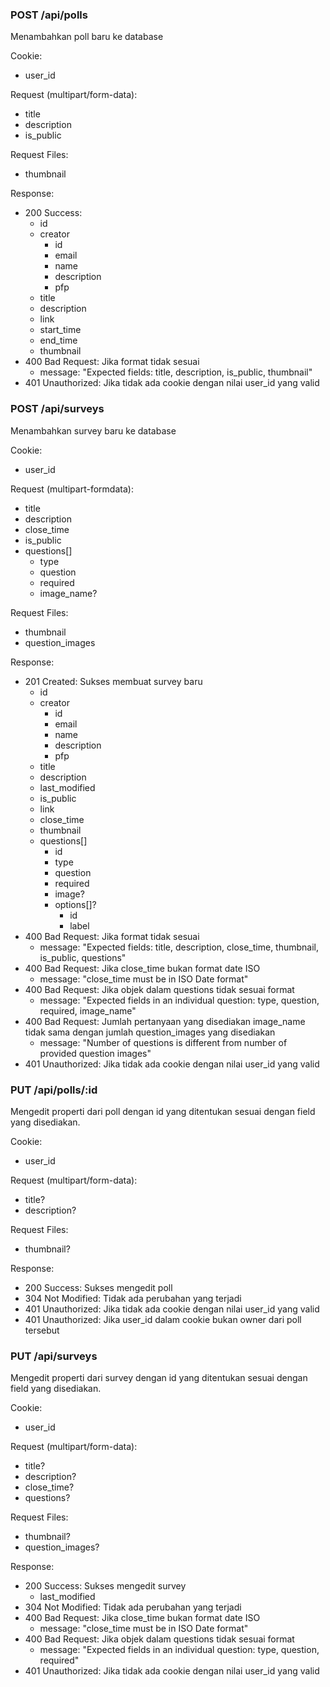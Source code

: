 ### POST /api/polls
Menambahkan poll baru ke database

Cookie:
- user_id

Request (multipart/form-data):
- title
- description
- is_public

Request Files:
- thumbnail

Response:
- 200 Success:
    - id
    - creator
        - id
        - email
        - name
        - description
        - pfp
    - title
    - description
    - link
    - start_time
    - end_time
    - thumbnail
- 400 Bad Request: Jika format tidak sesuai
    - message: "Expected fields: title, description, is_public, thumbnail"
- 401 Unauthorized: Jika tidak ada cookie dengan nilai user_id yang valid

### POST /api/surveys
Menambahkan survey baru ke database

Cookie:
- user_id

Request (multipart-formdata):
- title
- description
- close_time
- is_public
- questions[]
    - type
    - question
    - required
    - image_name?

Request Files:
- thumbnail
- question_images

Response:
- 201 Created: Sukses membuat survey baru
    - id
    - creator
        - id
        - email
        - name
        - description
        - pfp
    - title
    - description
    - last_modified
    - is_public
    - link
    - close_time
    - thumbnail
    - questions[]
        - id
        - type
        - question
        - required
        - image?
        - options[]?
            - id
            - label
- 400 Bad Request: Jika format tidak sesuai
    - message: "Expected fields: title, description, close_time, thumbnail, is_public, questions"
- 400 Bad Request: Jika close_time bukan format date ISO
    - message: "close_time must be in ISO Date format"
- 400 Bad Request: Jika objek dalam questions tidak sesuai format
    - message: "Expected fields in an individual question: type, question, required, image_name"
- 400 Bad Request: Jumlah pertanyaan yang disediakan image_name tidak sama dengan jumlah question_images yang disediakan
    - message: "Number of questions is different from number of provided question images"
- 401 Unauthorized: Jika tidak ada cookie dengan nilai user_id yang valid

### PUT /api/polls/:id
Mengedit properti dari poll dengan id yang ditentukan sesuai dengan field yang disediakan.

Cookie:
- user_id

Request (multipart/form-data):
- title?
- description?

Request Files:
- thumbnail?

Response:
- 200 Success: Sukses mengedit poll
- 304 Not Modified: Tidak ada perubahan yang terjadi
- 401 Unauthorized: Jika tidak ada cookie dengan nilai user_id yang valid
- 401 Unauthorized: Jika user_id dalam cookie bukan owner dari poll tersebut

### PUT /api/surveys
Mengedit properti dari survey dengan id yang ditentukan sesuai dengan field yang disediakan.

Cookie:
- user_id

Request (multipart/form-data):
- title?
- description?
- close_time?
- questions?

Request Files:
- thumbnail?
- question_images?

Response:
- 200 Success: Sukses mengedit survey
    - last_modified
- 304 Not Modified: Tidak ada perubahan yang terjadi
- 400 Bad Request: Jika close_time bukan format date ISO
    - message: "close_time must be in ISO Date format"
- 400 Bad Request: Jika objek dalam questions tidak sesuai format
    - message: "Expected fields in an individual question: type, question, required"
- 401 Unauthorized: Jika tidak ada cookie dengan nilai user_id yang valid
